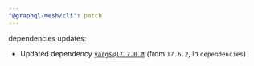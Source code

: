 ```yaml
---
"@graphql-mesh/cli": patch
---
```

dependencies updates:
  - Updated dependency [`yargs@17.7.0` ↗︎](https://www.npmjs.com/package/yargs/v/17.7.0) (from `17.6.2`, in `dependencies`)
